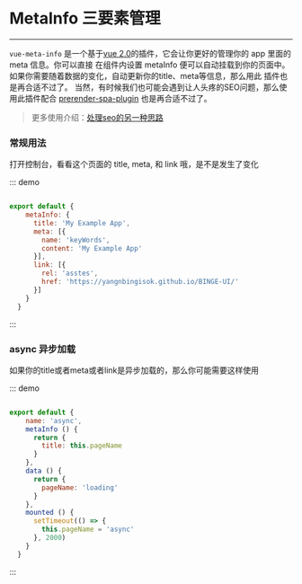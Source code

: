 # MetaInfo 三要素管理
----
`vue-meta-info` 是一个基于[vue 2.0](https://vuejs.org)的插件，它会让你更好的管理你的 app 里面的 meta 信息。你可以直接
在组件内设置 metaInfo 便可以自动挂载到你的页面中。如果你需要随着数据的变化，自动更新你的title、meta等信息，那么用此
插件也是再合适不过了。
当然，有时候我们也可能会遇到让人头疼的SEO问题，那么使用此插件配合 [prerender-spa-plugin](https://github.com/chrisvfritz/prerender-spa-plugin) 也是再合适不过了。
> 更多使用介绍：[处理seo的另一种思路](https://zhuanlan.zhihu.com/p/29148760?group_id=890298677627879424)
### 常规用法

<div class="demo-block">
  <p>打开控制台，看看这个页面的 title, meta, 和 link 哦，是不是发生了变化</p>
</div>


::: demo

```js

export default {
    metaInfo: {
      title: 'My Example App',
      meta: [{
        name: 'keyWords',
        content: 'My Example App'
      }],
      link: [{
        rel: 'asstes',
        href: 'https://yangnbingisok.github.io/BINGE-UI/'
      }]
    }
  }

```

:::

### async 异步加载

<div class="demo-block">
  <p>如果你的title或者meta或者link是异步加载的，那么你可能需要这样使用</p>
</div>


::: demo

```js

export default {
    name: 'async',
    metaInfo () {
      return {
        title: this.pageName
      }
    },
    data () {
      return {
        pageName: 'loading'
      }
    },
    mounted () {
      setTimeout(() => {
        this.pageName = 'async'
      }, 2000)
    }
  }

```

:::


<script>
  export default {
    metaInfo: {
      title: 'metaInfo', // set a title
      meta: [{                 // set meta
        name: 'keyWords',
        content: 'metaInfo'
      }],
      link: [{                 // set link
        rel: 'asstes',
        href: 'https://yangnbingisok.github.io/BINGE-UI/'
      }]
    }
  }
</script>

